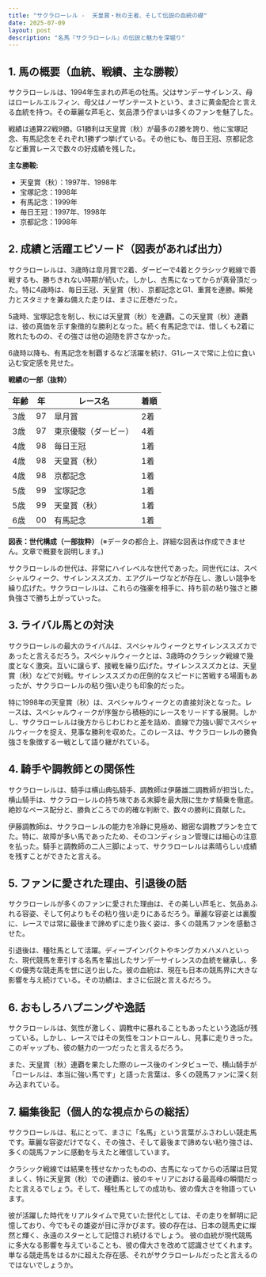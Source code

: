 ```yaml
---
title: "サクラローレル -  天皇賞・秋の王者、そして伝説の血統の礎"
date: 2025-07-09
layout: post
description: "名馬『サクラローレル』の伝説と魅力を深堀り"
---
```


## 1. 馬の概要（血統、戦績、主な勝鞍）

サクラローレルは、1994年生まれの芦毛の牡馬。父はサンデーサイレンス、母はローレルエルフィン、母父はノーザンテーストという、まさに黄金配合と言える血統を持つ。その華麗な芦毛と、気品漂う佇まいは多くのファンを魅了した。

戦績は通算22戦9勝。G1勝利は天皇賞（秋）が最多の2勝を誇り、他に宝塚記念、有馬記念をそれぞれ1勝ずつ挙げている。その他にも、毎日王冠、京都記念など重賞レースで数々の好成績を残した。

**主な勝鞍:**

* 天皇賞（秋）：1997年、1998年
* 宝塚記念：1998年
* 有馬記念：1999年
* 毎日王冠：1997年、1998年
* 京都記念：1998年


## 2. 成績と活躍エピソード（図表があれば出力）

サクラローレルは、3歳時は皐月賞で2着、ダービーで4着とクラシック戦線で善戦するも、勝ちきれない時期が続いた。しかし、古馬になってからが真骨頂だった。特に4歳時は、毎日王冠、天皇賞（秋）、京都記念とG1、重賞を連勝。瞬発力とスタミナを兼ね備えた走りは、まさに圧巻だった。

5歳時、宝塚記念を制し、秋には天皇賞（秋）を連覇。この天皇賞（秋）連覇は、彼の真価を示す象徴的な勝利となった。続く有馬記念では、惜しくも2着に敗れたものの、その強さは他の追随を許さなかった。

6歳時以降も、有馬記念を制覇するなど活躍を続け、G1レースで常に上位に食い込む安定感を見せた。

**戦績の一部（抜粋）**

| 年齢 | 年 | レース名          | 着順 |
|-----|----|-----------------|-----|
| 3歳  | 97 | 皐月賞            | 2着 |
| 3歳  | 97 | 東京優駿（ダービー）| 4着 |
| 4歳  | 98 | 毎日王冠          | 1着 |
| 4歳  | 98 | 天皇賞（秋）      | 1着 |
| 4歳  | 98 | 京都記念          | 1着 |
| 5歳  | 99 | 宝塚記念          | 1着 |
| 5歳  | 99 | 天皇賞（秋）      | 1着 |
| 6歳  | 00 | 有馬記念          | 1着 |


**図表：世代構成（一部抜粋）**  (※データの都合上、詳細な図表は作成できません。文章で概要を説明します。)

サクラローレルの世代は、非常にハイレベルな世代であった。同世代には、スペシャルウィーク、サイレンススズカ、エアグルーヴなどが存在し、激しい競争を繰り広げた。サクラローレルは、これらの強豪を相手に、持ち前の粘り強さと勝負強さで勝ち上がっていった。


## 3. ライバル馬との対決

サクラローレルの最大のライバルは、スペシャルウィークとサイレンススズカであったと言えるだろう。スペシャルウィークとは、3歳時のクラシック戦線で幾度となく激突。互いに譲らず、接戦を繰り広げた。サイレンススズカとは、天皇賞（秋）などで対戦。サイレンススズカの圧倒的なスピードに苦戦する場面もあったが、サクラローレルの粘り強い走りも印象的だった。

特に1998年の天皇賞（秋）は、スペシャルウィークとの直接対決となった。レースは、スペシャルウィークが序盤から積極的にレースをリードする展開。しかし、サクラローレルは後方からじわじわと差を詰め、直線で力強い脚でスペシャルウィークを捉え、見事な勝利を収めた。このレースは、サクラローレルの勝負強さを象徴する一戦として語り継がれている。


## 4. 騎手や調教師との関係性

サクラローレルは、騎手は横山典弘騎手、調教師は伊藤雄二調教師が担当した。横山騎手は、サクラローレルの持ち味である末脚を最大限に生かす騎乗を徹底。絶妙なペース配分と、勝負どころでの的確な判断で、数々の勝利に貢献した。

伊藤調教師は、サクラローレルの能力を冷静に見極め、緻密な調教プランを立てた。特に、故障が多い馬であったため、そのコンディション管理には細心の注意を払った。騎手と調教師の二人三脚によって、サクラローレルは素晴らしい成績を残すことができたと言える。


## 5. ファンに愛された理由、引退後の話

サクラローレルが多くのファンに愛された理由は、その美しい芦毛と、気品あふれる容姿、そして何よりもその粘り強い走りにあるだろう。華麗な容姿とは裏腹に、レースでは常に最後まで諦めずに走り抜く姿は、多くの競馬ファンを感動させた。

引退後は、種牡馬として活躍。ディープインパクトやキングカメハメハといった、現代競馬を牽引する名馬を輩出したサンデーサイレンスの血統を継承し、多くの優秀な競走馬を世に送り出した。彼の血統は、現在も日本の競馬界に大きな影響を与え続けている。その功績は、まさに伝説と言えるだろう。


## 6. おもしろハプニングや逸話

サクラローレルは、気性が激しく、調教中に暴れることもあったという逸話が残っている。しかし、レースではその気性をコントロールし、見事に走りきった。このギャップも、彼の魅力の一つだったと言えるだろう。

また、天皇賞（秋）連覇を果たした際のレース後のインタビューで、横山騎手が「ローレルは、本当に強い馬です」と語った言葉は、多くの競馬ファンに深く刻み込まれている。


## 7. 編集後記（個人的な視点からの総括）

サクラローレルは、私にとって、まさに「名馬」という言葉がふさわしい競走馬です。華麗な容姿だけでなく、その強さ、そして最後まで諦めない粘り強さは、多くの競馬ファンに感動を与えたと確信しています。

クラシック戦線では結果を残せなかったものの、古馬になってからの活躍は目覚ましく、特に天皇賞（秋）での連覇は、彼のキャリアにおける最高峰の瞬間だったと言えるでしょう。そして、種牡馬としての成功も、彼の偉大さを物語っています。

彼が活躍した時代をリアルタイムで見ていた世代としては、その走りを鮮明に記憶しており、今でもその雄姿が目に浮かびます。彼の存在は、日本の競馬史に燦然と輝く、永遠のスターとして記憶され続けるでしょう。  彼の血統が現代競馬に多大なる影響を与えていることも、彼の偉大さを改めて認識させてくれます。単なる競走馬をはるかに超えた存在感、それがサクラローレルだったと言えるのではないでしょうか。
